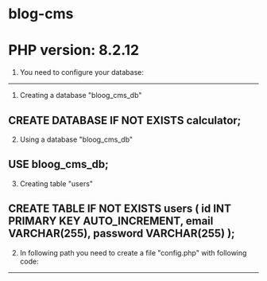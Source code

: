 # blog-cms

# PHP version: 8.2.12

1) You need to configure your database:

--------------------------------------------------
1. Creating a database "bloog_cms_db"

CREATE DATABASE IF NOT EXISTS calculator;
--------------------------------------------------
2. Using a database "bloog_cms_db"

USE bloog_cms_db;
--------------------------------------------------
3. Creating table "users"

CREATE TABLE IF NOT EXISTS users (
    id INT PRIMARY KEY AUTO_INCREMENT,
    email VARCHAR(255),
    password VARCHAR(255)
);
--------------------------------------------------

2) In following path you need to create a file "config.php" with following code:

--------------------------------------------------
<?php

if($_SERVER['SERVER_NAME'] == 'localhost') {
    define ("DBNAME", "blog_cms_db");
    define ("DBHOST", "your db host name"); 
    define ("DBUSER", "your db username");
    define ("DBPASS", "your db password");
    define ("DBDRIVER", "");
    define("ROOT", "http://localhost/blog-cms/public");
} else {
    define ("DBNAME", "blog_cms_db");
    define ("DBHOST", "your db host name"); 
    define ("DBUSER", "your db username");
    define ("DBPASS", "your db password");
    define ("DBDRIVER", "");
    define("ROOT", "http://www.yourwebsite.com");
}
define ("APP_NAME", "BLOG CMS");
define ("DEBUG", true);
--------------------------------------------------

